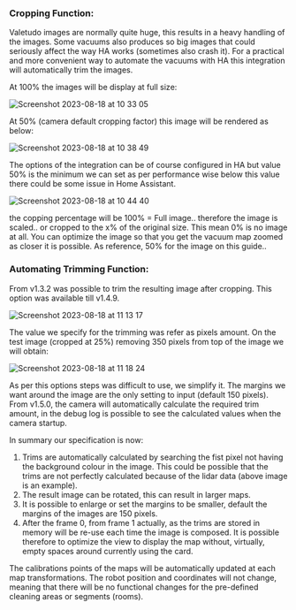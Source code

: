 ### Cropping Function:
Valetudo images are normally quite huge, this results in a heavy handling of the images. 
Some vacuums also produces so big images that could seriously affect the way HA works (sometimes also crash it).
For a practical and more convenient way to automate the vacuums with HA this integration will automatically trim the images.

At 100% the images will be display at full size:

![Screenshot 2023-08-18 at 10 33 05](https://github.com/sca075/valetudo_vacuum_camera/assets/82227818/983d0848-e3b5-4db6-8957-f25bc6cd073f)

At 50% (camera default cropping factor) this image will be rendered as below:

![Screenshot 2023-08-18 at 10 38 49](https://github.com/sca075/valetudo_vacuum_camera/assets/82227818/b91bac5e-79da-4257-9f44-4ba64aa6478d)

The options of the integration can be of course configured in HA but value 50% is the minimum we can set as per performance wise below this value there could be some issue in Home Assistant. 

![Screenshot 2023-08-18 at 10 44 40](https://github.com/sca075/valetudo_vacuum_camera/assets/82227818/993c5728-6652-4079-9eb0-ad6c03ef2b28)

the copping percentage will be 100% = Full image.. therefore the image is scaled.. or cropped to the x% of the original size.
This mean 0% is no image at all. You can optimize the image so that you get the vacuum map zoomed as closer it is possible.
As reference, 50% for the image on this guide..

### Automating Trimming Function:

From v1.3.2 was possible to trim the resulting image after cropping. This option was available till v1.4.9.

![Screenshot 2023-08-18 at 11 13 17](https://github.com/sca075/valetudo_vacuum_camera/assets/82227818/b9add7a8-c3ed-4307-8a8e-1778cfb36f1d)

The value we specify for the trimming was refer as pixels amount.
On the test image (cropped at 25%) removing 350 pixels from top of the image we will obtain:

![Screenshot 2023-08-18 at 11 18 24](https://github.com/sca075/valetudo_vacuum_camera/assets/82227818/b6d57424-a9f2-4d67-964e-693718cc66a9)

As per this options steps was difficult to use, we simplify it. The margins we want around the image are the only setting to input (default 150 pixels).
From v1.5.0, the camera will automatically calculate the required trim amount, in the debug log is possible to see the calculated values when the camera startup.

In summary our specification is now:
1) Trims are automatically calculated by searching the fist pixel not having the background colour in the image. This could be possible that the trims are not perfectly calculated because of the lidar data (above image is an example).
2) The result image can be rotated, this can result in larger maps.
3) It is possible to enlarge or set the margins to be smaller, default the margins of the images are 150 pixels.
4) After the frame 0, from frame 1 actually, as the trims are stored in memory will be re-use each time the image is composed. 
It is possible therefore to optimize the view to display the map without, virtually, empty spaces around currently using the card.

The calibrations points of the maps will be automatically updated at each map transformations. 
The robot position and coordinates will not change, meaning that there will be no functional changes for the pre-defined cleaning areas or segments (rooms).

